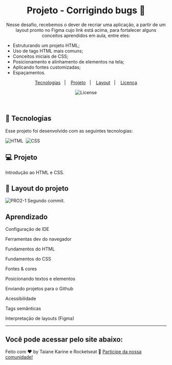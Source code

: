 
<h1 align="center"> Projeto - Corrigindo bugs 👀</h1>

<p align="center">
Nesse desafio, recebemos o dever de recriar uma aplicação, a partir de um layout pronto no Figma cujo link está acima, para fortalecer alguns conceitos aprendidos em aula, entre eles:

- Estruturando um projeto HTML;
- Uso de tags HTML mais comuns;
- Conceitos iniciais de CSS;
- Posicionamento e alinhamento de elementos na tela;
- Aplicando fontes customizadas;
- Espaçamentos.

</p>

<p align="center">
  <a href="#-tecnologias">Tecnologias</a>&nbsp;&nbsp;&nbsp;|&nbsp;&nbsp;&nbsp;
  <a href="#-projeto">Projeto</a>&nbsp;&nbsp;&nbsp;|&nbsp;&nbsp;&nbsp;
  <a href="#-layout">Layout</a>&nbsp;&nbsp;&nbsp;|&nbsp;&nbsp;&nbsp;
  <a href="#memo-licença">Licença</a>
</p>

<p align="center">
  <img alt="License" src="https://img.shields.io/static/v1?label=license&message=MIT&color=49AA26&labelColor=000000">
</p>

<br>

## 🚀 Tecnologias

Esse projeto foi desenvolvido com as seguintes tecnologias:

![HTML](https://img.shields.io/badge/-HTML-05122A?style=flat&logo=HTML5)&nbsp;
![CSS](https://img.shields.io/badge/-CSS-05122A?style=flat&logo=CSS3&logoColor=1572B6)&nbsp;

## 💻 Projeto

Introdução ao HTML e CSS.

## 🔖 Layout do projeto

![PRO2-1](https://user-images.githubusercontent.com/94652702/214948613-fce8b428-15b0-4331-8fe1-8da07ae51666.png)
Segundo commit.

## Aprendizado

Configuração de IDE

Ferramentas dev do navegador

Fundamentos do HTML

Fundamentos do CSS

Fontes & cores

Posicionando textos e elementos

Enviando projetos para o Github

Acessibilidade

Tags semânticas

Interpretação de layouts (Figma)

---

## Você pode acessar pelo site abaixo:


Feito com ♥ by Taiane Karine e Rocketseat :wave: [Participe da nossa comunidade!](https://discord.gg/rocketseat)
